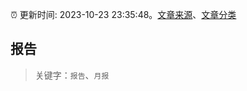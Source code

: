 :alarm_clock: 更新时间: 2023-10-23 23:35:48。[文章来源](/README.md)、[文章分类](/TAGS.md)

## 报告


> 关键字：`报告`、`月报`



